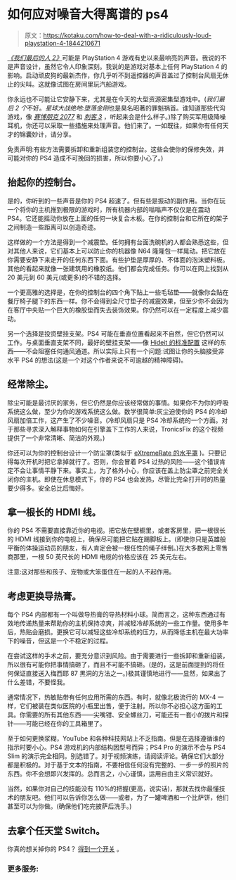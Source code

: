 # 如何应对噪音大得离谱的 ps4

> 原文：<https://kotaku.com/how-to-deal-with-a-ridiculously-loud-playstation-4-1844210671>

[*《我们最后的人 2》*](https://kotaku.com/the-last-of-us-part-ii-the-kotaku-review-1844006193)可能是 PlayStation 4 游戏有史以来最响亮的声音。我说的不是声音设计，虽然它令人印象深刻。我说的是游戏对基本上任何 PlayStation 4 的影响。启动顽皮狗的最新杰作，你几乎听不到遥控器的声音盖过了控制台风扇无休止的尖叫。这就像试图在房间里玩汽船游戏。



你永远也不可能让它安静下来，尤其是在今天的大型资源密集型游戏中。(*我们最后 2 个*不好。*星球大战绝地:堕落金刚*也是臭名昭著的罪魁祸首。谁知道那些代沟游戏，像 [*赛博朋克 2077*](https://kotaku.com/cyberpunk-2077-is-complex-and-overwhelming-but-it-work-1844163262) 和 [*刺客 3*](https://kotaku.com/everything-we-know-about-the-playstation-5-1844017899) ，听起来会是什么样子。)除了购买军用级降噪耳机，你还可以采取一些措施来处理声音。他们来了。一如既往，如果你有任何天才的锦囊妙计，请分享。

免责声明:有些方法需要拆卸和重新组装您的控制台。这些会使你的保修失效，并可能对你的 PS4 造成不可挽回的损害，所以你要小心了。)

## 抬起你的控制台。

是的，你听到的一些声音是你的 PS4 超速了。但有些是振动的副作用。当你在玩一个将你的主机推到极限的游戏时，所有机器内部的嗡嗡声不仅仅是在震动 PS4。它还能摇动你放在上面的任何一块复合木板。在你的控制台和它所在的架子之间制造一些距离可以创造奇迹。

这样做的一个方法是得到一个减震垫。任何拥有台面洗碗机的人都会熟悉这些，但对其他人来说，它们基本上可以防止你的机器像 N64 隆隆包一样晃动。把它放在你需要安静下来走开的任何东西下面。有些护垫是厚厚的、不体面的泡沫塑料板。其他的看起来就像一张建筑用的橡胶纸。他们都会完成任务。你可以在网上找到从 20 美元到 60 美元(或更多)的不错的选择。

一个更高雅的选择是，在你的控制台的四个角下贴上一些毛毡垫——就像你会贴在餐厅椅子腿下的东西一样。你不会得到全尺寸垫子的减震效果，但至少你不会因为在客厅中央贴一个巨大的橡胶垫而失去装饰效果。你仍然可以在一定程度上减少震动。

另一个选择是投资壁挂支架。PS4 可能在垂直位置看起来不自然，但它仍然可以工作。与桌面垂直支架不同，最好的壁挂支架——像 [Hideit 的标准配置](https://www.amazon.com/HIDEit-Mount-Black-Original-playstation-4/dp/B00PMLO4YK?asc_campaign=InlineText&asc_refurl=https://kotaku.com/how-to-deal-with-a-ridiculously-loud-playstation-4-1844210671&asc_source=&tag=kinjakotakulink-20) 这样的东西——不会阻塞任何通风通道。所以实际上只有一个问题:试图让你的头脑接受非水平 PS4 的想法(这是一个对这个作者来说不可逾越的精神障碍)。

## 经常除尘。

除尘可能是最讨厌的家务，但它仍然是你应该经常做的事情。如果你不为你的呼吸系统这么做，至少为你的游戏系统这么做。数学很简单:灰尘迫使你的 PS4 的冷却风扇加倍工作，这产生了不少噪音。(冷却风扇只是 PS4 冷却系统的一个方面。对于那些寻求深入解释事物如何在引擎盖下工作的人来说，TronicsFix 的这个视频 提供了一个非常清晰、简洁的外观。)

你还可以为你的控制台设计一个防尘罩(类似于 [eXtremeRate 的水平罩](https://www.amazon.com/eXtremeRate-Horizontal-Playstation-Waterproof-Dustproof/dp/B01B8WLUR0/ref=pd_lpo_63_t_0/147-9441851-7910011?_encoding=UTF8&asc_campaign=InlineText&asc_refurl=https://kotaku.com/how-to-deal-with-a-ridiculously-loud-playstation-4-1844210671&asc_source=&pd_rd_i=B01B8WLUR0&pd_rd_r=9fd42bc9-275d-4631-9e2b-54712fd9600b&pd_rd_w=zXOqu&pd_rd_wg=M0Z8X&pf_rd_p=7b36d496-f366-4631-94d3-61b87b52511b&pf_rd_r=G23986THE18CM4NGPR1N&psc=1&refRID=G23986THE18CM4NGPR1N&tag=kinjakotakulink-20) )。只要记得每次开机时把它拿掉就行了。否则，你会冒着 PS4 过热的风险——这个错误肯定不会让事情平静下来。事实上，为了格外小心，你应该在盖上防尘罩之前完全关闭你的主机。即使在休息模式下，你的 PS4 也会发热，尽管比完全打开时的热量要少得多。安全总比后悔好。

## 拿一根长的 HDMI 线。

你的 PS4 不需要直接靠近你的电视。把它放在壁橱里，或者客房里，把一根很长的 HDMI 线接到你的电视上，确保尽可能把它贴在踢脚板上。(即使你只是英雄般平衡的体操运动员的朋友，有人肯定会被一根任性的绳子绊倒。)在大多数网上零售商那里，一根 50 英尺长的 HDMI 电缆的价格应该在 25 美元左右。

注意:这对那些和孩子、宠物或大笨蛋住在一起的人不起作用。

## 考虑更换导热膏。

每个 PS4 内部都有一个叫做导热膏的导热材料小球。简而言之，这种东西通过有效地传递热量来帮助你的主机保持凉爽，并减轻冷却系统的一些工作量。使用多年后，热贴会磨损。更换它可以减轻这些冷却系统的压力，从而降低主机在最大功率下的噪音，但这是一个不稳定的过程。

在尝试这样的手术之前，要充分意识到风险。由于需要进行一些拆卸和重新组装，所以很有可能你把事情搞砸了，而且不可能不搞砸。(是的，这是前面提到的将任何保证直接送入梅西耶 87 黑洞的方法之一。)极其谨慎地进行——显然，如果出了什么差错，不要怪我。

通常情况下，热敏贴带有任何应用所需的东西。有时，就像北极流行的 MX-4 一样，它们被装在类似医院的小瓶里出售，便于注射。所以你不必担心这方面的工具。你需要的所有其他东西——尖嘴钳、安全螺丝刀，可能还有一套小的拨片和探针——可能已经在你的工具箱里了。

至于如何更换浆糊，YouTube 和各种科技网站上不乏指南。但是在选择遵循谁的指示时要小心。PS4 游戏机的内部结构因型号而异；PS4 Pro 的演示不会与 PS4 Slim 的演示完全相同。别选错了。对于视频演练，请阅读评论。确保它们大部分都是积极的。对于基于文本的指南，不要相信任何没有完整的、一步一步的照片的东西。你不会想即兴发挥的。总而言之，小心谨慎，运用自由主义常识就好。

当然，如果你对自己的技能没有 110%的把握(更高，说实话)，那就去找你最懂技术的朋友吧。他们可以告诉你怎么做——或者，为了一罐啤酒和一个比萨饼，他们甚至可以为你做。(确保他们吃完披萨后洗手。)

## 去拿个任天堂 Switch。

你真的想关掉你的 PS4？ [得到一个开关](https://kotaku.com/tips-for-getting-the-most-out-of-your-nintendo-switch-1823834550) 。

### 更多服务: